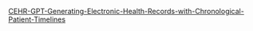 [CEHR-GPT-Generating-Electronic-Health-Records-with-Chronological-Patient-Timelines](OEU/CEHR-GPT-Generating-Electronic-Health-Records-with-Chronological-Patient-Timelines.md)
